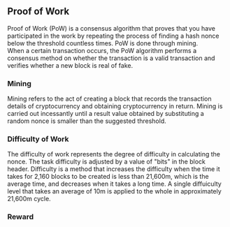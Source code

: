## Proof of Work

Proof of Work (PoW) is a consensus algorithm that proves that you have participated in the work by repeating the process of finding a hash nonce below the threshold countless times. PoW is done through mining.   
When a certain transaction occurs, the PoW algorithm performs a consensus method on whether the transaction is a valid transaction and verifies whether a new block is real of fake.

### Mining

Mining refers to the act of creating a block that records the transaction details of cryptocurrency and obtaining cryptocurrency in return. Mining is carried out incessantly until a result value obtained by substituting a random nonce is smaller than the suggested threshold.

### Difficulty of Work

The difficulty of work represents the degree of difficulty in calculating the nonce. The task difficulty is adjusted by a value of "bits" in the block header. Difficulty is a method that increases the difficulty when the time it takes for 2,160 blocks to be created is less than 21,600m, which is the average time, and decreases when it takes a long time. A single diffuiculty level that takes an average of 10m is applied to the whole in approximately 21,600m cycle.

### Reward